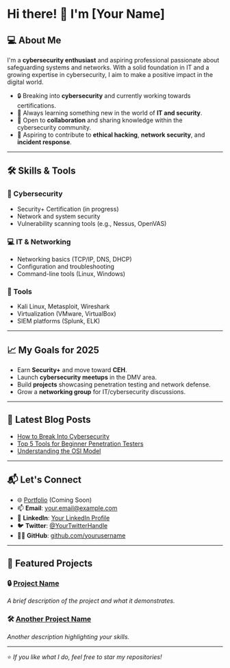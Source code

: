 # Hi there! 👋 I'm [Your Name]

## 💻 About Me
I'm a **cybersecurity enthusiast** and aspiring professional passionate about safeguarding systems and networks. With a solid foundation in IT and a growing expertise in cybersecurity, I aim to make a positive impact in the digital world.

- 🔒 Breaking into **cybersecurity** and currently working towards certifications.
- 🌱 Always learning something new in the world of **IT and security**.
- 🤝 Open to **collaboration** and sharing knowledge within the cybersecurity community.
- 🎯 Aspiring to contribute to **ethical hacking**, **network security**, and **incident response**.

---

## 🛠️ Skills & Tools
### 🔐 Cybersecurity
- Security+ Certification (in progress)
- Network and system security
- Vulnerability scanning tools (e.g., Nessus, OpenVAS)

### 💻 IT & Networking
- Networking basics (TCP/IP, DNS, DHCP)
- Configuration and troubleshooting
- Command-line tools (Linux, Windows)

### 🧰 Tools
- Kali Linux, Metasploit, Wireshark
- Virtualization (VMware, VirtualBox)
- SIEM platforms (Splunk, ELK)

---

## 📈 My Goals for 2025
- Earn **Security+** and move toward **CEH**.
- Launch **cybersecurity meetups** in the DMV area.
- Build **projects** showcasing penetration testing and network defense.
- Grow a **networking group** for IT/cybersecurity discussions.

---

## 📝 Latest Blog Posts
<!-- BLOG-POST-LIST:START -->
- [How to Break Into Cybersecurity](https://yourblog.com/how-to-break-into-cybersecurity)
- [Top 5 Tools for Beginner Penetration Testers](https://yourblog.com/top-5-tools-for-pentesters)
- [Understanding the OSI Model](https://yourblog.com/understanding-osi-model)
<!-- BLOG-POST-LIST:END -->

---

## 📬 Let's Connect
- 🌐 [Portfolio](https://yourportfolio.com) (Coming Soon)
- 📫 **Email**: your.email@example.com
- 💼 **LinkedIn**: [Your LinkedIn Profile](https://linkedin.com/in/yourname)
- 🐦 **Twitter**: [@YourTwitterHandle](https://twitter.com/yourhandle)
- 🧑‍💻 **GitHub**: [github.com/yourusername](https://github.com/yourusername)

---

## 🌟 Featured Projects
### 🔒 [Project Name](https://github.com/yourusername/project-repo)
_A brief description of the project and what it demonstrates._

### 🛠️ [Another Project Name](https://github.com/yourusername/another-repo)
_Another description highlighting your skills._

---

⭐️ _If you like what I do, feel free to star my repositories!_
